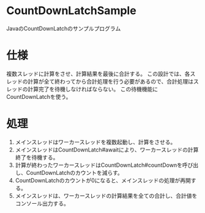 # CountDownLatchSample
JavaのCountDownLatchのサンプルプログラム

# 仕様
複数スレッドに計算をさせ、計算結果を最後に合計する。
この設計では、各スレッドの計算が全て終わってから合計処理を行う必要があるので、合計処理はスレッドの計算完了を待機しなければならない。
この待機機能にCountDownLatchを使う。

# 処理
1. メインスレッドはワーカースレッドを複数起動し、計算をさせる。
2. メインスレッドはCountDownLatch#awaitにより、ワーカースレッドの計算終了を待機する。
3. 計算が終わったワーカースレッドはCountDownLatch#countDownを呼び出し、CountDownLatchのカウントを減らす。
4. CountDownLatchのカウントが0になると、メインスレッドの処理が再開する。
5. メインスレッドは、ワーカースレッドの計算結果を全ての合計し、合計値をコンソール出力する。
